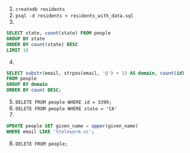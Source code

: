 1. `createdb residents`
2. `psql -d residents < residents_with_data.sql`
3.
```sql
SELECT state, count(state) FROM people
GROUP BY state
ORDER BY count(state) DESC
LIMIT 10
```
4.
```sql
SELECT substr(email, strpos(email, '@') + 1) AS domain, count(id)
FROM people
GROUP BY domain
ORDER BY count DESC;
```
5. `DELETE FROM people WHERE id = 3399;`
6. `DELETE FROM people WHERE state = 'CA'`
7.
```sql
UPDATE people SET given_name = upper(given_name)
WHERE email LIKE '%teleworm.us';
```
8. `DELETE FROM people;`

